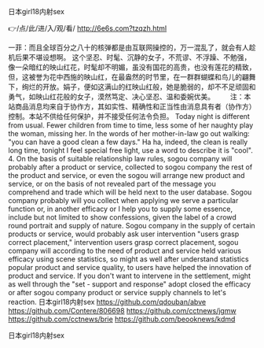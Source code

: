 
日本girl18内射sex




👉/点/此/进/入/观/看/ http://6e6s.com?tzqzh.html




一菲：而且全球百分之八十的核弹都是由互联网操控的，万一混乱了，就会有人趁机后果不堪设想啊。
这个坚忍、时髦、沉静的女子，不荒谬、不浮躁、不勉强，像一朵暗红的映山红花，时髦却不明媚，虽没有国花的高贵，也没有莲花的精致，但，这被誉为花中西施的映山红，在最盎然的时节里，在一群群蝴蝶和鸟儿的翩舞下，绚烂的开放。娟子，便如这满山的红映山红般，她是脆弱的，却不不足顽固和勇气，如映山红花般的女子，漠然笃定、决心坚忍、温和委婉优美。
　　注：本站商品消息均来自于协作方，其如实性、精确性和正当性由消息具有者（协作方）控制。本站不供给任何保护，并不接受任何法令负担。
Today night is different from usual.
Fewer children from time to time, less some of her naughty play the woman, missing her.
In the words of her mother-in-law go out walking: "you can have a good clean a few days."
Ha ha, indeed, the clean is really long time, tonight I feel special free light, use a word to describe it is "cool".
4. On the basis of suitable relationship law rules, sogou company will probably after a product or service, collected to sogou company the rest of the product and service, or even the sogou will arrange new product and service, or on the basis of not revealed part of the message you comprehend and trade which will be held next to the user database.
Sogou company probably will you collect when applying we serve a particular function or, in another efficacy or I help you to supply some essence, include but not limited to show confessions, given the label of a crowd round portrait and supply of nature.
Sogou company in the supply of certain products or service, would probably ask user intervention "users grasp correct placement," intervention users grasp correct placement, sogou company will according to the need of product and service held various efficacy using scene statistics, so might as well after understand statistics popular product and service quality, to users have helped the innovation of product and service.
If you don't want to intervene in the settlement, might as well through the "set - support and response" adopt closed the efficacy or after sogou company product or service supply channels to let's reaction.
日本girl18内射sex https://github.com/qdouban/abve
https://github.com/Contere/806698
https://github.com/cctnews/jgmw
https://github.com/cctnews/brie
https://github.com/beooknews/kdmd





日本girl18内射sex
